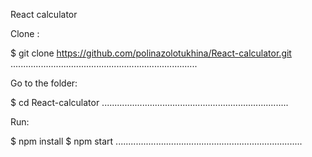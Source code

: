 React calculator

Clone :

$ git clone https://github.com/polinazolotukhina/React-calculator.git
..........................................................................

Go to the folder:

$ cd React-calculator
..........................................................................

Run:

$ npm install
$ npm start
..........................................................................
